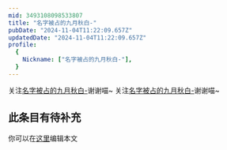 ```yaml
---
mid: 3493108098533807
title: "名字被占的九月秋白-"
pubDate: "2024-11-04T11:22:09.657Z"
updatedDate: "2024-11-04T11:22:09.657Z"
profile:
  {
    Nickname: ["名字被占的九月秋白-"],
  }
---
```


关注[名字被占的九月秋白-](https://space.bilibili.com/3493108098533807)谢谢喵~ 关注[名字被占的九月秋白-](https://space.bilibili.com/3493108098533807)谢谢喵~

## 此条目有待补充
你可以在[这里](https://github.com/Yuhanawa/VTuber.ICU-Content/edit/master/v/名字被占的九月秋白-/index.md)编辑本文
